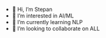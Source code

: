 - 👋 Hi, I’m Stepan
- 👀 I’m interested in AI/ML
- 🌱 I’m currently learning NLP
- 💞️ I’m looking to collaborate on ALL

<!---
sv-stepanov/sv-stepanov is a ✨ special ✨ repository because its `README.md` (this file) appears on your GitHub profile.
You can click the Preview link to take a look at your changes.
--->
